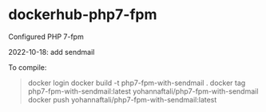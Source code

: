 # dockerhub-php7-fpm
Configured PHP 7-fpm

2022-10-18: add sendmail

To compile:

> docker login
> docker build -t php7-fpm-with-sendmail .
> docker tag php7-fpm-with-sendmail:latest yohannaftali/php7-fpm-with-sendmail
> docker push yohannaftali/php7-fpm-with-sendmail:latest